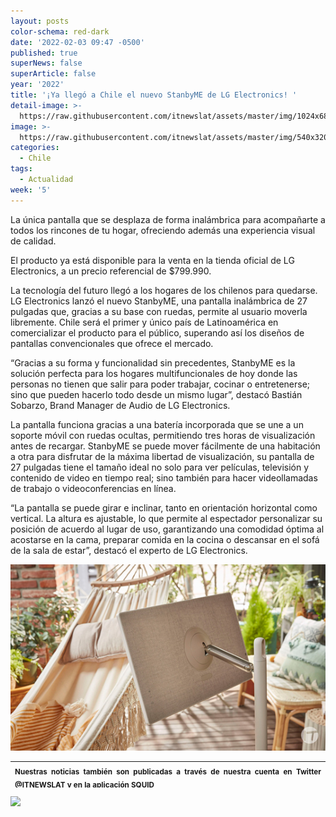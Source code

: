 ```yaml
---
layout: posts
color-schema: red-dark
date: '2022-02-03 09:47 -0500'
published: true
superNews: false
superArticle: false
year: '2022'
title: '¡Ya llegó a Chile el nuevo StanbyME de LG Electronics! '
detail-image: >-
  https://raw.githubusercontent.com/itnewslat/assets/master/img/1024x680/pantalla-lg-g.jpg
image: >-
  https://raw.githubusercontent.com/itnewslat/assets/master/img/540x320/pantalla-lg-p.jpg
categories:
  - Chile
tags:
  - Actualidad
week: '5'
---
```

La única pantalla que se desplaza de forma inalámbrica para acompañarte a todos los rincones de tu hogar, ofreciendo además una experiencia visual de calidad.

El producto ya está disponible para la venta en la tienda oficial de LG Electronics, a un precio referencial de $799.990.

La tecnología del futuro llegó a los hogares de los chilenos para quedarse. LG Electronics lanzó el nuevo StanbyME, una pantalla inalámbrica de 27 pulgadas que, gracias a su base con ruedas, permite al usuario moverla libremente. Chile será el primer y único país de Latinoamérica en comercializar el producto para el público, superando así los diseños de pantallas convencionales que ofrece el mercado. 

“Gracias a su forma y funcionalidad sin precedentes, StanbyME es la solución perfecta para los hogares multifuncionales de hoy donde las personas no tienen que salir para poder trabajar, cocinar o entretenerse; sino que pueden hacerlo todo desde un mismo lugar”, destacó Bastián Sobarzo, Brand Manager de Audio de LG Electronics.

La pantalla funciona gracias a una batería incorporada que se une a un soporte móvil con ruedas ocultas, permitiendo tres horas de visualización antes de recargar. StanbyME se puede mover fácilmente de una habitación a otra para disfrutar de la máxima libertad de visualización, su pantalla de 27 pulgadas tiene el tamaño ideal no solo para ver películas, televisión y contenido de video en tiempo real; sino también para hacer videollamadas de trabajo o videoconferencias en línea.

“La pantalla se puede girar e inclinar, tanto en orientación horizontal como vertical. La altura es ajustable, lo que permite al espectador personalizar su posición de acuerdo al lugar de uso, garantizando una comodidad óptima al acostarse en la cama, preparar comida en la cocina o descansar en el sofá de la sala de estar”, destacó el experto de LG Electronics.

![](https://raw.githubusercontent.com/itnewslat/assets/master/img/540x320/pantalla-lg-p.jpg)

<table style="height: 42px;" width="569">
<tbody>
<tr>
<td style="text-align: justify;"><sub><strong>Nuestras noticias también son publicadas a través de nuestra cuenta en Twitter <a href="https://twitter.com/itnewslat?lang=es">@ITNEWSLAT</a> y en la aplicación <a href="https://squidapp.co/en/">SQUID</a></strong></sub></td>
</tr>
</tbody>
</table>

<img src="https://tracker.metricool.com/c3po.jpg?hash=56f88a41e39ab42c063cc51676587a04"/>